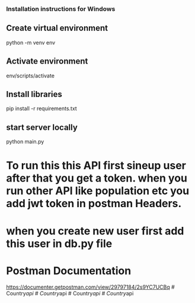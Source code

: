 ### Installation instructions for Windows

## Create virtual environment

python -m venv env

## Activate environment

env/scripts/activate


## Install libraries

pip install -r requirements.txt

## start server locally

python main.py

# To run this this API first sineup user after that you get a token. when you run other API like population etc you add jwt token in postman Headers.

# when you create new user first add this user in db.py file

# Postman Documentation

https://documenter.getpostman.com/view/29797184/2s9YC7UCBq
#   C o u n t r y _ a p i  
 #   C o u n t r y _ a p i  
 #   C o u n t r y _ a p i  
 #   C o u n t r y _ a p i  
 
